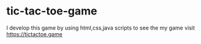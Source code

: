 # tic-tac-toe-game
I develop this game by using html,css,java scripts to see the my game  visit https://tictactoe.game
